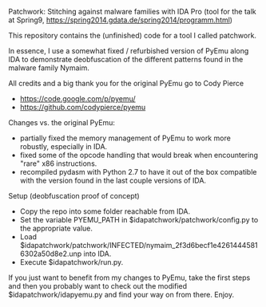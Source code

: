 Patchwork: Stitching against malware families with IDA Pro
(tool for the talk at Spring9, https://spring2014.gdata.de/spring2014/programm.html)

This repository contains the (unfinished) code for a tool I called patchwork.

In essence, I use a somewhat fixed / refurbished version of PyEmu along IDA to demonstrate deobfuscation of the different patterns found in the malware family Nymaim.

All credits and a big thank you for the original PyEmu go to Cody Pierce

* https://code.google.com/p/pyemu/
* https://github.com/codypierce/pyemu



Changes vs. the original PyEmu:

* partially fixed the memory management of PyEmu to work more robustly, especially in IDA.
* fixed some of the opcode handling that would break when encountering "rare" x86 instructions.
* recompiled pydasm with Python 2.7 to have it out of the box compatible with the version found in the last couple versions of IDA.

Setup (deobfuscation proof of concept)

* Copy the repo into some folder reachable from IDA.
* Set the variable PYEMU_PATH in $idapatchwork/patchwork/config.py to the appropriate value.
* Load $idapatchwork/patchwork/INFECTED/nymaim_2f3d6becf1e42614445816302a50d8e2.unp into IDA.
* Execute $idapatchwork/run.py.

If you just want to benefit from my changes to PyEmu, take the first steps and then you probably want to check out the modified $idapatchwork/idapyemu.py and find your way on from there. Enjoy.
